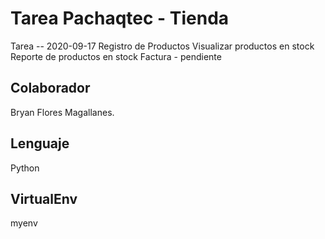 # Tarea Pachaqtec - Tienda

Tarea -- 2020-09-17
Registro de Productos
Visualizar productos en stock
Reporte de productos en stock
Factura - pendiente

## Colaborador

Bryan Flores Magallanes.

## Lenguaje

Python

## VirtualEnv
myenv